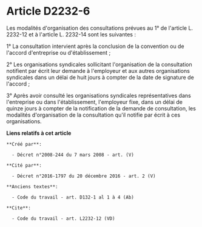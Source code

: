 # Article D2232-6

Les modalités d'organisation des consultations prévues au 1° de l'article L. 2232-12 et à l'article L. 2232-14 sont les
suivantes : 

1° La consultation intervient après la conclusion de la convention ou de l'accord d'entreprise ou d'établissement ; 

2° Les organisations syndicales sollicitant l'organisation de la consultation notifient par écrit leur demande à l'employeur
et aux autres organisations syndicales dans un délai de huit jours à compter de la date de signature de l'accord ; 

3° Après avoir consulté les organisations syndicales représentatives dans l'entreprise ou dans l'établissement, l'employeur
fixe, dans un délai de quinze jours à compter de la notification de la demande de consultation, les modalités d'organisation
de la consultation qu'il notifie par écrit à ces organisations.

**Liens relatifs à cet article**

	**Créé par**:

	  - Décret n°2008-244 du 7 mars 2008 - art. (V)

	**Cité par**:

	  - Décret n°2016-1797 du 20 décembre 2016 - art. 2 (V)

	**Anciens textes**:

	  - Code du travail - art. D132-1 al 1 à 4 (Ab)

	**Cite**:

	  - Code du travail - art. L2232-12 (VD)
